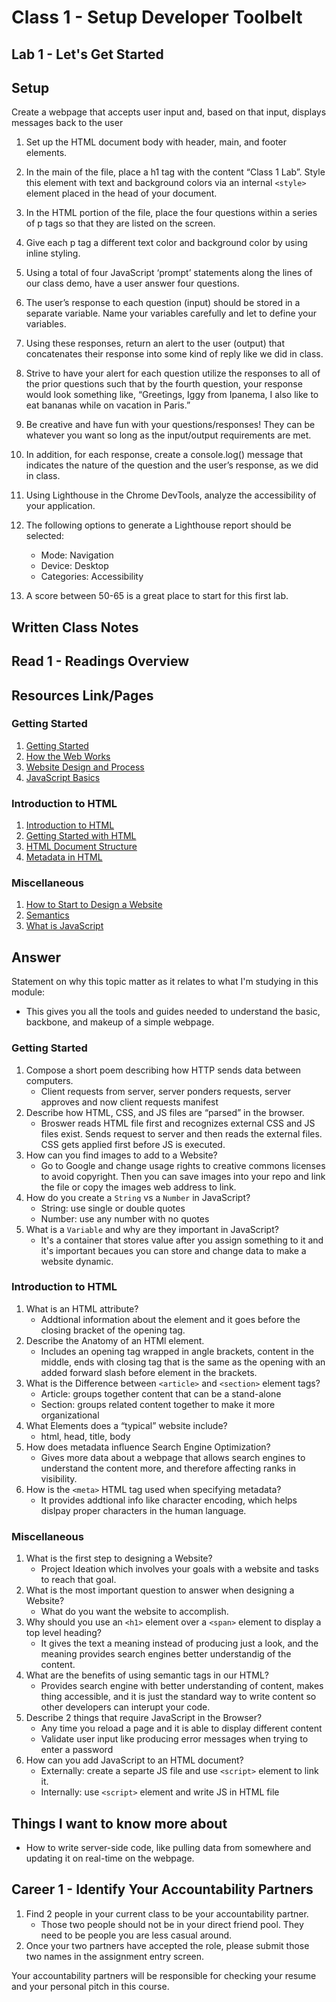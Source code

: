 # Class 1 - Setup Developer Toolbelt

## Lab 1 - Let's Get Started

## Setup

Create a webpage that accepts user input and, based on that input, displays messages back to the user

1. Set up the HTML document body with header, main, and footer elements.
2. In the main of the file, place a h1 tag with the content “Class 1 Lab”. Style this element with text and background colors via an internal `<style>` element placed in the head of your document.
3. In the HTML portion of the file, place the four questions within a series of p tags so that they are listed on the screen.
4. Give each p tag a different text color and background color by using inline styling.
5. Using a total of four JavaScript ‘prompt’ statements along the lines of our class demo, have a user answer four questions.
6. The user’s response to each question (input) should be stored in a separate variable. Name your variables carefully and let to define your variables.
7. Using these responses, return an alert to the user (output) that concatenates their response into some kind of reply like we did in class.
8. Strive to have your alert for each question utilize the responses to all of the prior questions such that by the fourth question, your response would look something like, “Greetings, Iggy from Ipanema, I also like to eat bananas while on vacation in Paris.”
9. Be creative and have fun with your questions/responses! They can be whatever you want so long as the input/output requirements are met.
10. In addition, for each response, create a console.log() message that indicates the nature of the question and the user’s response, as we did in class.
11. Using Lighthouse in the Chrome DevTools, analyze the accessibility of your application.
12. The following options to generate a Lighthouse report should be selected:

    - Mode: Navigation
    - Device: Desktop
    - Categories: Accessibility

13. A score between 50-65 is a great place to start for this first lab.

## Written Class Notes

## Read 1 - Readings Overview

## Resources Link/Pages

### Getting Started

1. [Getting Started](https://developer.mozilla.org/en-US/docs/Learn/Getting_started_with_the_web)
2. [How the Web Works](https://developer.mozilla.org/en-US/docs/Learn/Getting_started_with_the_web/How_the_Web_works)
3. [Website Design and Process](https://developer.mozilla.org/en-US/docs/Learn/Getting_started_with_the_web/What_will_your_website_look_like)
4. [JavaScript Basics](https://developer.mozilla.org/en-US/docs/Learn/Getting_started_with_the_web/JavaScript_basics)

### Introduction to HTML

1. [Introduction to HTML](https://developer.mozilla.org/en-US/docs/Learn/HTML/Introduction_to_HTML)
2. [Getting Started with HTML](https://developer.mozilla.org/en-US/docs/Learn/HTML/Introduction_to_HTML/Getting_started)
3. [HTML Document Structure](https://developer.mozilla.org/en-US/docs/Learn/HTML/Introduction_to_HTML/Document_and_website_structure)
4. [Metadata in HTML](https://developer.mozilla.org/en-US/docs/Learn/HTML/Introduction_to_HTML/The_head_metadata_in_HTML)

### Miscellaneous

1. [How to Start to Design a Website](https://developer.mozilla.org/en-US/docs/Learn/Common_questions/Design_and_accessibility/Thinking_before_coding)
2. [Semantics](https://developer.mozilla.org/en-US/docs/Glossary/Semantics)
3. [What is JavaScript](https://developer.mozilla.org/en-US/docs/Learn/JavaScript/First_steps/What_is_JavaScript)

## Answer

Statement on why this topic matter as it relates to what I'm studying in this module:

- This gives you all the tools and guides needed to understand the basic, backbone, and makeup of a simple webpage.


### Getting Started

1. Compose a short poem describing how HTTP sends data between computers.
    - Client requests from server, server ponders requests, server approves and now client requests manifest
2. Describe how HTML, CSS, and JS files are “parsed” in the browser.
    - Broswer reads HTML file first and recognizes external CSS and JS files exist. Sends request to server and then reads the external files. CSS gets applied first before JS is executed.
3. How can you find images to add to a Website?
    - Go to Google and change usage rights to creative commons licenses to avoid copyright. Then you can save images into your repo and link the file or copy the images web address to link.
4. How do you create a `String` vs a `Number` in JavaScript?
    - String: use single or double quotes 
    - Number: use any number with no quotes 
5. What is a `Variable` and why are they important in JavaScript?
    - It's a container that stores value after you assign something to it and it's important becaues you can store and change data to make a website dynamic. 

### Introduction to HTML

1. What is an HTML attribute?
    - Addtional information about the element and it goes before the closing bracket of the opening tag.
2. Describe the Anatomy of an HTMl element.
    - Includes an opening tag wrapped in angle brackets, content in the middle, ends with closing tag that is the same as the opening with an added forward slash before element in the brackets.
3. What is the Difference between `<article>` and `<section>` element tags?
    - Article: groups together content that can be a stand-alone
    - Section: groups related content together to make it more organizational 
4. What Elements does a “typical” website include?
    - html, head, title, body
5. How does metadata influence Search Engine Optimization?
    - Gives more data about a webpage that allows search engines to understand the content more, and therefore affecting ranks in visibility.
6. How is the `<meta>` HTML tag used when specifying metadata?
    - It provides addtional info like character encoding, which helps dislpay proper characters in the human language.

### Miscellaneous

1. What is the first step to designing a Website?
    - Project Ideation which involves your goals with a website and tasks to reach that goal.
2. What is the most important question to answer when designing a Website?
    - What do you want the website to accomplish. 
3. Why should you use an `<h1>` element over a `<span>` element to display a top level heading?
    - It gives the text a meaning instead of producing just a look, and the meaning provides search engines better understandig of the content.
4. What are the benefits of using semantic tags in our HTML?
    - Provides search engine with better understanding of content, makes thing accessible, and it is just the standard way to write content so other developers can interupt your code.
5. Describe 2 things that require JavaScript in the Browser?
    - Any time you reload a page and it is able to display different content
    - Validate user input like producing error messages when trying to enter a password
6. How can you add JavaScript to an HTML document?
    - Externally: create a separte JS file and use `<script>` element to link it.
    - Internally: use `<script>` element and write JS in HTML file

## Things I want to know more about

- How to write server-side code, like pulling data from somewhere and updating it on real-time on the webpage.

## Career 1 - Identify Your Accountability Partners

1. Find 2 people in your current class to be your accountability partner.
   - Those two people should not be in your direct friend pool. They need to be people you are less casual around.
2. Once your two partners have accepted the role, please submit those two names in the assignment entry screen.

Your accountability partners will be responsible for checking your resume and your personal pitch in this course.
